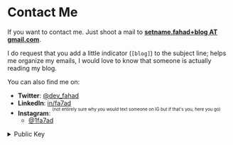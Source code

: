 # Contact Me

If you want to contact me. Just shoot a mail to [**setname.fahad+blog AT gmail.com**](mailto:setname.fahad+blog@gmail.com?subject=[blog]).

I do request that you add a little indicator (`[blog]`) to the subject line; helps me organize my emails, I would love to know that someone is actually reading my blog.

You can also find me on:

- **Twitter**: [@dev_fahad](https://twitter.com/dev_fahad)
- **LinkedIn**: [in/fa7ad](https://www.linkedin.com/in/fa7ad/)
- **Instagram**: <sup><sup>(not entirely sure why you would text someone on IG but if that's you, here you go)</sup></sup>
  - [@1fa7ad](https://instagram.com/1fa7ad)

<details>
  <summary>Public Key</summary>

```
-----BEGIN PGP PUBLIC KEY BLOCK-----

mQINBGNn2j8BEACsXqpH8UsOx8aKM9qO3iPyrh5M+jXpMgfMff9tefzKJq3bJp18
NdYIYAJDoDM6GxDR0uY6cf0SSNfDeaq5iTPhHc90/WxBkdhxrLcttYR0CrOBH5wY
lzIFRp7aGXQm+HUO/t88GEDWOEEs8AiNNfDRQ6s36sc/AXIEJgaClQvKbD4R4Wyn
a8XksN+duOLqVODfIyrUMfUIvlwmdKVueqA7PxJXubmaZIh+lWrslX8+958L2kb0
X/pVfzRk8HAnTMddNvcMbvKDqdMtElV/s0V/kVQIIHOmQEE/pGrSoLOjS09wAk3H
zJ30eq+T6KyW7WCS0lDdaePBen4qf6zTHoRFZ6lc6jJlWclgqAPsFM7L5SIY60pQ
rUAYC+b9moVC4AN8iQhlZQZyS5bl1AU/VJLbLGywEAYFvDV38Gy6/UnMog/E/H4V
u8DWTxFNFXj79Un7qmhuaiL8CjfLUZymPjazn+VYWUyctr/1XDbXR3lv8jPpzpS9
x6D7KmHUNuivSh0/xjCYn+13/WI6apeKEy8GrP2/5rWXNCjS/8Vjv9Aju3ZtsHPU
2eHhT1hRdZDEzI0TjPndhVEQkPwqaFevCPRTeH3BdquC+nqNiUvJvh/p4F2h/FPz
SuiMKCiq3u0ljwpJLsScbQovOPHo6pWq5rZvLdS8AHs+oDzKLgULWcfyuQARAQAB
tCZGYWhhZCBIb3NzYWluIDxzZXRuYW1lLmZhaGFkQGdtYWlsLmNtPokCTgQTAQgA
OBYhBFc+s8+qN0th21mvfEm+jv5N7SJPBQJjZ9o/AhsDBQsJCAcCBhUKCQgLAgQW
AgMBAh4BAheAAAoJEEm+jv5N7SJPBiAP+gNKVBbjIPycsyY3U+7k4305julBph2D
xBvw5iRjxiD/ruhf5njy4/JE9ElvEoqx4ROXodU8Gth1te5oE/1CzBaq2IKl+y8V
adshMxdaBVfumSJZEl3Rzfkon/zKrtt44phBJ0SgBXlA8UkqbY54CH9mmNBFrtnW
9ZW9xvEc/c9MsMwhxKIJOF2cKZlLyz+V/sDfjXC3Zkl7fCUVpMMOpz96xEHs/VvE
krFL3DgiegLfE1cIAYlKFRKm/A4rE5FQsIiKjepIB35rO/V99ytEWndLgGgxC75j
Ei5BDc9OD3dRDYA8eykAUAugQhoLs3HVMuI8IOr44rOlGAl8XtHoUyookFsDS+wP
9OBKDMlz++3wcodnDjboW4KncdCCaMfAXGVDmhDKm4F0TQ3zFuJsndmH8HQ5YzAL
81Gy1xcw3fohugteGTKOfzy0pcNg8ew0mZYv2M+3PsU6ItpwvACWFiHK7D3CdYLb
u67egHD7u38Xv2AREf3QCsXEzpPtm/SNfuwwhr+C1jspE5nXM67KX9TjGjcEemGV
B0UdpStaIUcBZnJM8EiL+iUlYv9NXi5lpxzJ7Hv8Ih6rzNmwMnzKHf62Q2mrcPTZ
gtWX1b8UYCM8/L72g0ZhEz0nVEwCxQmIPdK06xhE47LbAIHQd20n+EhrWj7I/b6I
MUlWeh11oaUguQINBGNn2j8BEADGdObGZv6A42jn/4KimLLjY3SKTKDC4JH2wKKY
B+mDWEgat7XX01pCxdWnRaMlI7ZwhjrhBBQqnjoPvJ4NwL79iE8tFgrL/OQEKo30
irMAFJE58+u/GRGFsJDXGrBk1NxvK+GCZGtLzeRIgipCllcKTW01vn05N2WTMHZU
nTnM67z3DwfAH1pLCux1YNsL6udOC8DE+uG1rUcYg2XF/45yLqhzWXFvPo+WkuSi
Wf/GC3siINW7soHUSNTfi+EjUQOBIuO84dsrXLoGdWyAsw3bCQ5zT+JLWzyQo8c7
BheVNyLY7dckUzim6vW5ef4ijDvzCTKbC4u7U7WQScS1BNWa5CXQ9vaOHhf0kQoH
7kBvnD4o8U3ZWLMrN/qD4z9b8EBMogUbP5UaQ2UC1/5gpRjohpuh9yxk2o6QhUET
2IKAw5T+NuGPBAv+32tbo2p5hjksUGxi62K+gT5VnE3gUI6h+jib1Uic3cpBXA7Z
jXSmv8JZgmcWsmlAq/hEG6epACxrfVbxMNVZyo6/po+ezNanVeS4FjH6xuCSq009
2HDZOjOAAzglhjXEcJ96fgRdoHQSsMjgEztjYj/dYKLaFp9V/fJp1T3uo21uxnwx
akIqjuXloBvGU6jG5JieMrqGn65r/UCpCUO9d4jwgf2wSRajVdA9oAk9HYIMi3A0
2nzeoQARAQABiQI2BBgBCAAgFiEEVz6zz6o3S2HbWa98Sb6O/k3tIk8FAmNn2j8C
GwwACgkQSb6O/k3tIk/rGQ//RD32ZOF2IiOATfCW+E2apfCJk58QtFFW0gedYWzS
bMd5wbv9RqdYgvt7rdoihtc0EjB/AzxDez5/L0un8AMX8WrK3Mrc3/FeTLL1R3u5
bJCq2g07ivAqljX0MkmUDg+xLrUL+33tJpCHCKMhXU40bmQrd1hMeM+1SD4KXgBI
3knuN34LYCvpomd6MunSlpkSP7ZIMrC3oj8dMNFwutrmu5L9pIkSWo8nygSjGIiN
zJld/bNe1fNMNGTtLt9a+GRx2IEbmmE5MgwSqIU6NMbVc2keTJcHzDc8tVNksMEs
Z9p8HblUUVRKCe3n7CncWLLSmQd+VoSgkfOTBZ0LzBvexbnc1G1Nz/7hPfO5faHx
+Y6W1HdO9CVPCzx7Ldcc+JifPU/ZCnmjf4a3i/F89ZKUeeuMME1cVAuKZafOH4ql
oePAB5pCKnYIoUpPwmKgv4HDr7Lpyv2ljw0K8h8T1hcXi3Ri5Jgx2/nNSDbbamEp
WhBn6DUMCH5YreCojQv5pybKVg/VR2jRk0VUgFqczCgVLKahjAsi6Xt93ogOzPMc
hFbj8NrPLLeTQ1nyx0SndKBL/RKQozAG9p2FyV9n5VsXHjMwm7On5GQLQiHgDJTU
Ru0M+xZRVMImMwnz8I6AYe2KQAUGPIVkekoWp9+94EZSdBiOHAZjGbs4pPZD5j0R
KkM=
=6FZj
-----END PGP PUBLIC KEY BLOCK-----
```

</details>
